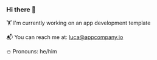 ### Hi there 👋

🏋 I'm currently working on an app development template

📬 You can reach me at: luca@appcompany.io

⛄️ Pronouns: he/him
<!--
**lucasilverentand/lucasilverentand** is a ✨ _special_ ✨ repository because its `README.md` (this file) appears on your GitHub profile.

Here are some ideas to get you started:

- 🔭 I’m currently working on ...
- 🌱 I’m currently learning ...
- 👯 I’m looking to collaborate on ...
- 🤔 I’m looking for help with ...
- 💬 Ask me about ...
- 📫 How to reach me: ...
- 😄 Pronouns: ...
- ⚡ Fun fact: ...
-->
